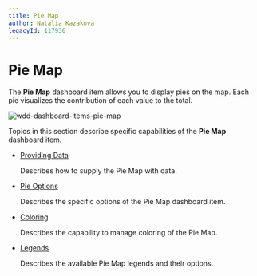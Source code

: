 ```yaml
---
title: Pie Map
author: Natalia Kazakova
legacyId: 117936
---
```

# Pie Map
The **Pie Map** dashboard item allows you to display pies on the map. Each pie visualizes the contribution of each value to the total.

![wdd-dashboard-items-pie-map](../../../../images/img125124.png)

Topics in this section describe specific capabilities of the **Pie Map** dashboard item.
* [Providing Data](pie-map/providing-data.md)
	
	Describes how to supply the Pie Map with data.
* [Pie Options](pie-map/pie-options.md)
	
	Describes the specific options of the Pie Map dashboard item.
* [Coloring](pie-map/coloring.md)
	
	Describes the capability to manage coloring of the Pie Map.
* [Legends](pie-map/legends.md)
	
	Describes the available Pie Map legends and their options.